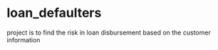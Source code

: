 # loan_defaulters
project is to find the risk in loan disbursement based on the customer information
